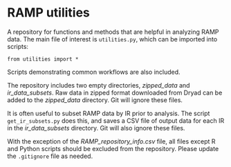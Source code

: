 # RAMP utilities

A repository for functions and methods that are helpful in analyzing RAMP data. The main file of interest is ```utilities.py```, which can be imported into scripts:

```
from utilities import *
```

Scripts demonstrating common workflows are also included.

The repository includes two empty directories, *zipped_data* and *ir_data_subsets*. Raw data in zipped format downloaded from Dryad can be added to the *zipped_data* directory. Git will ignore these files.

It is often useful to subset RAMP data by IR prior to analysis. The script ```get_ir_subsets.py``` does this, and saves a CSV file of output data for each IR in the *ir_data_subsets* directory. Git will also ignore these files.

With the exception of the *RAMP_repository_info.csv* file, all files except R and Python scripts should be excluded from the repository. Please update the ```.gitignore``` file as needed.
